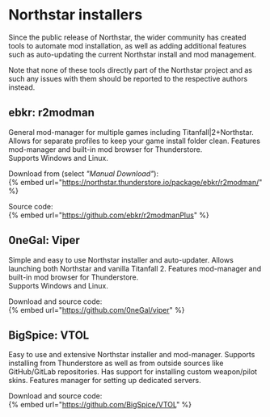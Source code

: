# Northstar installers

Since the public release of Northstar, the wider community has created tools to automate mod installation, as well as adding additional features such as auto-updating the current Northstar install and mod management.

Note that none of these tools directly part of the Northstar project and as such any issues with them should be reported to the respective authors instead.

## **ebkr:** r2modman

General mod-manager for multiple games including Titanfall|2+Northstar. Allows for separate profiles to keep your game install folder clean. Features mod-manager and built-in mod browser for Thunderstore.\
Supports Windows and Linux.

Download from (select _"Manual Download"_):\
{% embed url="https://northstar.thunderstore.io/package/ebkr/r2modman/" %}

Source code:\
{% embed url="https://github.com/ebkr/r2modmanPlus" %}

## **0neGal:** Viper

Simple and easy to use Northstar installer and auto-updater. Allows launching both Northstar and vanilla Titanfall 2. Features mod-manager and built-in mod browser for Thunderstore.\
Supports Windows and Linux.

Download and source code:\
{% embed url="https://github.com/0neGal/viper" %}

## **BigSpice:** VTOL

Easy to use and extensive Northstar installer and mod-manager. Supports installing from Thunderstore as well as from outside sources like GitHub/GitLab repositories. Has support for installing custom weapon/pilot skins. Features manager for setting up dedicated servers.

Download and source code:\
{% embed url="https://github.com/BigSpice/VTOL" %}
